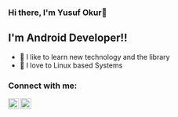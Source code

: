### Hi there, I'm Yusuf Okur👋


## I'm Android Developer!!
- 🏫 I like to learn new technology and the library
- 💙 I love to Linux based Systems


### Connect with me:
[<img align="left" alt="TerminalAdam | Twitter" width="22px" src="https://cdn.jsdelivr.net/npm/simple-icons@v3/icons/twitter.svg" />][twitter]
[<img align="left" alt="yusuf-okur | LinkedIn" width="22px" src="https://cdn.jsdelivr.net/npm/simple-icons@v3/icons/linkedin.svg" />][linkedin]

<br />



[twitter]: https://twitter.com/TerminalAdam
[linkedin]: https://www.linkedin.com/in/yusuf-okur-3586751b9/

